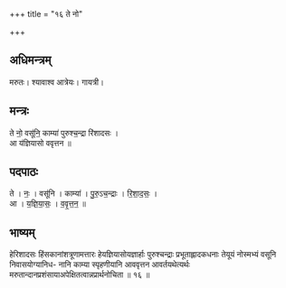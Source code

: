 +++
title = "१६ ते नो"

+++
## अधिमन्त्रम्
मरुतः। श्यावाश्व आत्रेयः। गायत्री।

## मन्त्रः
ते नो॒ वसू॑नि॒ काम्या॑ पुरुश्च॒न्द्रा रि॑शादसः ।  
आ य॑ज्ञियासो ववृत्तन ॥

## पदपाठः
ते । नः॒ । वसू॑नि । काम्या॑ । पु॒रु॒ऽच॒न्द्राः । रि॒शा॒द॒सः॒ ।  
आ । य॒ज्ञि॒या॒सः॒ । व॒वृ॒त्त॒न॒ ॥

## भाष्यम्
हेरिशादसः हिंसकानांशत्रूणामत्तारः हेयज्ञियासोयज्ञार्हाः पुरुश्चन्द्राः प्रभूताह्लादकधनाः तेयूयं नोस्मभ्यं वसूनि निवासयोग्यानिध- नानि काम्या स्पृहणीयानि आववृत्तन आवर्तयथेत्यर्थः मरुतान्दानप्रशंसायाअपेक्षितत्वान्नप्रार्थनोचिता ॥ १६ ॥